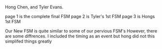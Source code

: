 Hong Chen, and Tyler Evans. 

page 1 is the complete final FSM 
page 2 is Tyler's 1st FSM
page 3 is Hongs 1st FSM 

Our New FSM is quite similar to some of our pervious FSM's 
However, there are some diffrences. I included the timing as an event 
but hong did not this simplifed things greatly

